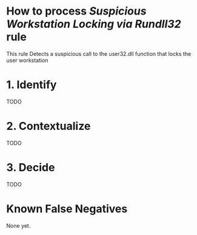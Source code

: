 # How to process *Suspicious Workstation Locking via Rundll32* rule
This rule Detects a suspicious call to the user32.dll function that locks the user workstation

# 1. Identify
TODO

# 2. Contextualize
TODO

# 3. Decide
TODO

# Known False Negatives
None yet.
